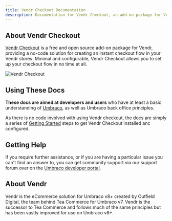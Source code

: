 ```yaml
---
title: Vendr Checkout Documentation
description: Documentation for Vendr Checkout, an add-on package for Vendr, the eCommerce solution for Umbraco v8+
---
```


## About Vendr Checkout

[Vendr Checkout](https://vendr.net/add-ons/vendr-checkout/) is a free and open source add-on package for Vendr, providing a no-code solution for creating an instant checkout flow in your Vendr stores. Minimal and configurable, Vendr Checkout allows you to set up your checkout flow in no time at all.

![Vendr Checkout](~/assets/images/screenshots/checkout/checkout.png)

## Using These Docs

**These docs are aimed at developers and users** who have at least a basic understanding of  [Umbraco](https://umbraco.com), as well as Umbraco back office principles.

As there is no code involved with using Vendr checkout, the docs are simply a series of [Getting Started](getting-started/) steps to get Vendr Checkout installed anc configured.

## Getting Help

If you require further assistance, or if you are having a particular issue you can't find an answer to, you can get community support via our support forum over on the [Umbraco developer portal](https://our.umbraco.com/packages/website-utilities/vendr/vendr-support/).

## About Vendr

Vendr is the eCommerce solution for Umbraco v8+ created by Outfield Digital, the team behind Tea Commerce for Umbraco v7. Vendr is the successor to Tea Commerce and follows much of the same principles but has been vastly improved for use on Umbraco v8+.